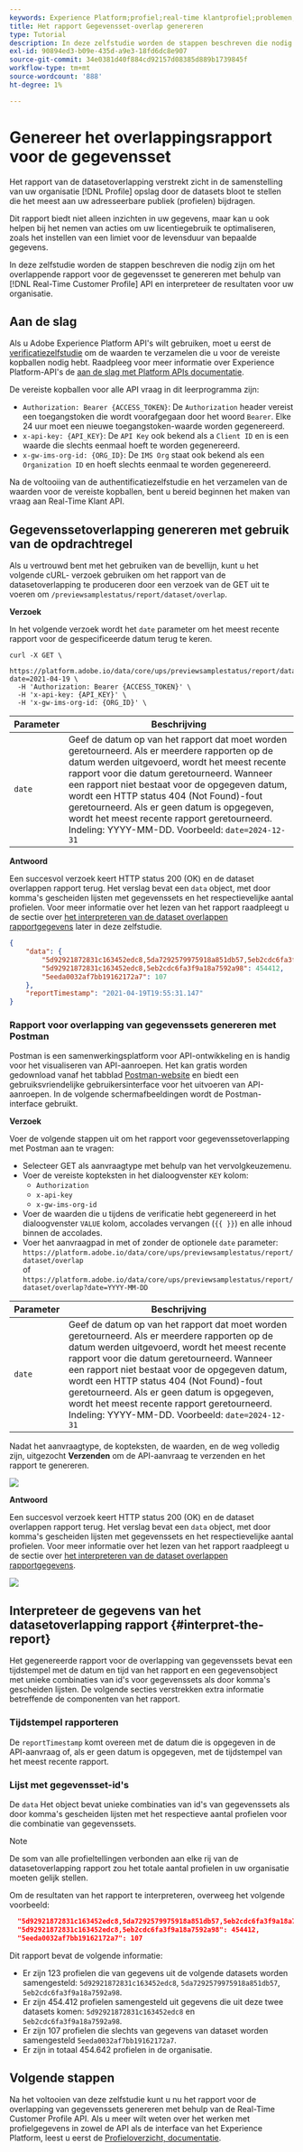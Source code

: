 ```yaml
---
keywords: Experience Platform;profiel;real-time klantprofiel;problemen;API;rapportering;dataset overlapt rapport;profiel gegevens
title: Het rapport Gegevensset-overlap genereren
type: Tutorial
description: In deze zelfstudie worden de stappen beschreven die nodig zijn om het overlappingsrapport van de gegevensset te genereren met behulp van de Real-Time Customer Profile API.
exl-id: 90894ed3-b09e-435d-a9e3-18fd6dc8e907
source-git-commit: 34e0381d40f884cd92157d08385d889b1739845f
workflow-type: tm+mt
source-wordcount: '888'
ht-degree: 1%

---
```


# Genereer het overlappingsrapport voor de gegevensset

Het rapport van de datasetoverlapping verstrekt zicht in de samenstelling van uw organisatie [!DNL Profile] opslag door de datasets bloot te stellen die het meest aan uw adresseerbare publiek (profielen) bijdragen.

Dit rapport biedt niet alleen inzichten in uw gegevens, maar kan u ook helpen bij het nemen van acties om uw licentiegebruik te optimaliseren, zoals het instellen van een limiet voor de levensduur van bepaalde gegevens.

In deze zelfstudie worden de stappen beschreven die nodig zijn om het overlappende rapport voor de gegevensset te genereren met behulp van [!DNL Real-Time Customer Profile] API en interpreteer de resultaten voor uw organisatie.

## Aan de slag

Als u Adobe Experience Platform API&#39;s wilt gebruiken, moet u eerst de [verificatiezelfstudie](https://www.adobe.com/go/platform-api-authentication-en) om de waarden te verzamelen die u voor de vereiste kopballen nodig hebt. Raadpleeg voor meer informatie over Experience Platform-API&#39;s de [aan de slag met Platform APIs documentatie](../../landing/api-guide.md).

De vereiste kopballen voor alle API vraag in dit leerprogramma zijn:

* `Authorization: Bearer {ACCESS_TOKEN}`: De `Authorization` header vereist een toegangstoken die wordt voorafgegaan door het woord `Bearer`. Elke 24 uur moet een nieuwe toegangstoken-waarde worden gegenereerd.
* `x-api-key: {API_KEY}`: De `API Key` ook bekend als a `Client ID` en is een waarde die slechts eenmaal hoeft te worden gegenereerd.
* `x-gw-ims-org-id: {ORG_ID}`: De `IMS Org` staat ook bekend als een `Organization ID` en hoeft slechts eenmaal te worden gegenereerd.

Na de voltooiing van de authentificatiezelfstudie en het verzamelen van de waarden voor de vereiste kopballen, bent u bereid beginnen het maken van vraag aan Real-Time Klant API.

## Gegevenssetoverlapping genereren met gebruik van de opdrachtregel

Als u vertrouwd bent met het gebruiken van de bevellijn, kunt u het volgende cURL- verzoek gebruiken om het rapport van de datasetoverlapping te produceren door een verzoek van de GET uit te voeren om `/previewsamplestatus/report/dataset/overlap`.

**Verzoek**

In het volgende verzoek wordt het `date` parameter om het meest recente rapport voor de gespecificeerde datum terug te keren.

```shell
curl -X GET \
  https://platform.adobe.io/data/core/ups/previewsamplestatus/report/dataset/overlap?date=2021-04-19 \
  -H 'Authorization: Bearer {ACCESS_TOKEN}' \
  -H 'x-api-key: {API_KEY}' \
  -H 'x-gw-ims-org-id: {ORG_ID}' \
```

| Parameter | Beschrijving |
|---|---|
| `date` | Geef de datum op van het rapport dat moet worden geretourneerd. Als er meerdere rapporten op de datum werden uitgevoerd, wordt het meest recente rapport voor die datum geretourneerd. Wanneer een rapport niet bestaat voor de opgegeven datum, wordt een HTTP status 404 (Not Found)-fout geretourneerd. Als er geen datum is opgegeven, wordt het meest recente rapport geretourneerd. Indeling: YYYY-MM-DD. Voorbeeld: `date=2024-12-31` |

**Antwoord**

Een succesvol verzoek keert HTTP status 200 (OK) en de dataset overlappen rapport terug. Het verslag bevat een `data` object, met door komma&#39;s gescheiden lijsten met gegevenssets en het respectievelijke aantal profielen. Voor meer informatie over het lezen van het rapport raadpleegt u de sectie over [het interpreteren van de dataset overlappen rapportgegevens](#interpret-the-report) later in deze zelfstudie.

```json
{
    "data": {
        "5d92921872831c163452edc8,5da7292579975918a851db57,5eb2cdc6fa3f9a18a7592a98": 123,
        "5d92921872831c163452edc8,5eb2cdc6fa3f9a18a7592a98": 454412,
        "5eeda0032af7bb19162172a7": 107
    },
    "reportTimestamp": "2021-04-19T19:55:31.147"
}
```

### Rapport voor overlapping van gegevenssets genereren met Postman

Postman is een samenwerkingsplatform voor API-ontwikkeling en is handig voor het visualiseren van API-aanroepen. Het kan gratis worden gedownload vanaf het tabblad [Postman-website](https://www.postman.com) en biedt een gebruiksvriendelijke gebruikersinterface voor het uitvoeren van API-aanroepen. In de volgende schermafbeeldingen wordt de Postman-interface gebruikt.

**Verzoek**

Voer de volgende stappen uit om het rapport voor gegevenssetoverlapping met Postman aan te vragen:

* Selecteer GET als aanvraagtype met behulp van het vervolgkeuzemenu.
* Voer de vereiste kopteksten in het dialoogvenster `KEY` kolom:
   * `Authorization`
   * `x-api-key`
   * `x-gw-ims-org-id`
* Voer de waarden die u tijdens de verificatie hebt gegenereerd in het dialoogvenster `VALUE` kolom, accolades vervangen (`{{ }}`) en alle inhoud binnen de accolades.
* Voer het aanvraagpad in met of zonder de optionele `date` parameter:
   `https://platform.adobe.io/data/core/ups/previewsamplestatus/report/dataset/overlap`\
   of
   `https://platform.adobe.io/data/core/ups/previewsamplestatus/report/dataset/overlap?date=YYYY-MM-DD`

| Parameter | Beschrijving |
|---|---|
| `date` | Geef de datum op van het rapport dat moet worden geretourneerd. Als er meerdere rapporten op de datum werden uitgevoerd, wordt het meest recente rapport voor die datum geretourneerd. Wanneer een rapport niet bestaat voor de opgegeven datum, wordt een HTTP status 404 (Not Found)-fout geretourneerd. Als er geen datum is opgegeven, wordt het meest recente rapport geretourneerd. <br/>Indeling: YYYY-MM-DD. Voorbeeld: `date=2024-12-31` |

Nadat het aanvraagtype, de kopteksten, de waarden, en de weg volledig zijn, uitgezocht **Verzenden** om de API-aanvraag te verzenden en het rapport te genereren.

![](../images/dataset-overlap-report/postman-request.png)

**Antwoord**

Een succesvol verzoek keert HTTP status 200 (OK) en de dataset overlappen rapport terug. Het verslag bevat een `data` object, met door komma&#39;s gescheiden lijsten met gegevenssets en het respectievelijke aantal profielen. Voor meer informatie over het lezen van het rapport raadpleegt u de sectie over [het interpreteren van de dataset overlappen rapportgegevens](#interpret-the-report).

![](../images/dataset-overlap-report/postman-response.png)

## Interpreteer de gegevens van het datasetoverlapping rapport {#interpret-the-report}

Het gegenereerde rapport voor de overlapping van gegevenssets bevat een tijdstempel met de datum en tijd van het rapport en een gegevensobject met unieke combinaties van id&#39;s voor gegevenssets als door komma&#39;s gescheiden lijsten. De volgende secties verstrekken extra informatie betreffende de componenten van het rapport.

### Tijdstempel rapporteren

De `reportTimestamp` komt overeen met de datum die is opgegeven in de API-aanvraag of, als er geen datum is opgegeven, met de tijdstempel van het meest recente rapport.

### Lijst met gegevensset-id&#39;s

De `data` Het object bevat unieke combinaties van id&#39;s van gegevenssets als door komma&#39;s gescheiden lijsten met het respectieve aantal profielen voor die combinatie van gegevenssets.

>[!NOTE]
>
>De som van alle profieltellingen verbonden aan elke rij van de datasetoverlapping rapport zou het totale aantal profielen in uw organisatie moeten gelijk stellen.

Om de resultaten van het rapport te interpreteren, overweeg het volgende voorbeeld:

```json
  "5d92921872831c163452edc8,5da7292579975918a851db57,5eb2cdc6fa3f9a18a7592a98": 123,
  "5d92921872831c163452edc8,5eb2cdc6fa3f9a18a7592a98": 454412,
  "5eeda0032af7bb19162172a7": 107
```

Dit rapport bevat de volgende informatie:

* Er zijn 123 profielen die van gegevens uit de volgende datasets worden samengesteld: `5d92921872831c163452edc8`, `5da7292579975918a851db57`, `5eb2cdc6fa3f9a18a7592a98`.
* Er zijn 454.412 profielen samengesteld uit gegevens die uit deze twee datasets komen: `5d92921872831c163452edc8` en `5eb2cdc6fa3f9a18a7592a98`.
* Er zijn 107 profielen die slechts van gegevens van dataset worden samengesteld `5eeda0032af7bb19162172a7`.
* Er zijn in totaal 454.642 profielen in de organisatie.

## Volgende stappen

Na het voltooien van deze zelfstudie kunt u nu het rapport voor de overlapping van gegevenssets genereren met behulp van de Real-Time Customer Profile API. Als u meer wilt weten over het werken met profielgegevens in zowel de API als de interface van het Experience Platform, leest u eerst de [Profieloverzicht, documentatie](../home.md).
